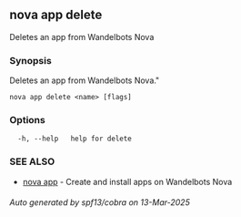 ## nova app delete

Deletes an app from Wandelbots Nova

### Synopsis

Deletes an app from Wandelbots Nova."

```
nova app delete <name> [flags]
```

### Options

```
  -h, --help   help for delete
```

### SEE ALSO

* [nova app](nova_app.md)	 - Create and install apps on Wandelbots Nova

###### Auto generated by spf13/cobra on 13-Mar-2025
